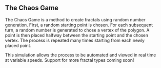 ## The Chaos Game 
The Chaos Game is a method to create fractals using random number generation. 
First, a random starting point is chosen.
For each subsequent turn, a random number is generated to chose a vertex of the polygon.
A point is then placed halfway between the starting point and the chosen vertex.
The process is repeated many times starting from each newly placed point.

This simulation allows the process to be automated and viewed in real time at variable speeds. 
Support for more fractal types coming soon!
